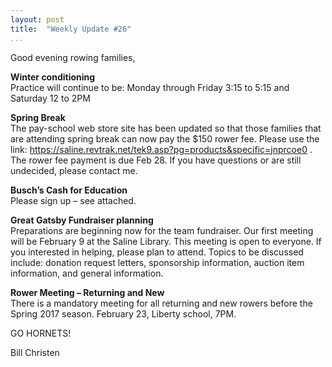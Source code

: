 ```yaml
---
layout: post  
title:  "Weekly Update #26"  
...
```


Good evening rowing families,

**Winter conditioning**  
Practice will continue to be: Monday through Friday 3:15 to 5:15 and
Saturday 12 to 2PM

**Spring Break**  
The pay-school web store site has been updated so that those families
that are attending spring break can now pay the $150 rower fee. Please
use the link:
https://saline.revtrak.net/tek9.asp?pg=products&specific=jnprcoe0 . The
rower fee payment is due Feb 28. If you have questions or are still
undecided, please contact me.

**Busch’s Cash for Education**  
Please sign up – see attached.

**Great Gatsby Fundraiser planning**  
Preparations are beginning now for the team fundraiser. Our first
meeting will be February 9 at the Saline Library. This meeting is open
to everyone. If you interested in helping, please plan to attend. Topics
to be discussed include: donation request letters, sponsorship
information, auction item information, and general information.

**Rower Meeting – Returning and New**  
There is a mandatory meeting for all returning and new rowers before the
Spring 2017 season. February 23, Liberty school, 7PM.

GO HORNETS!

Bill Christen
